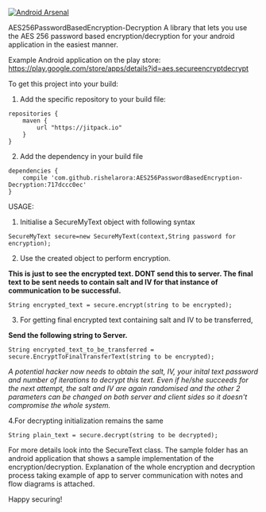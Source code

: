 [![Android Arsenal](https://img.shields.io/badge/Android%20Arsenal-AES256PasswordBasedEncryption--Decryption-brightgreen.svg?style=flat)](http://android-arsenal.com/details/1/3894)

AES256PasswordBasedEncryption-Decryption
A library that lets you use the AES 256 password based encryption/decryption for your android application in the easiest manner.

Example Android application on the play store:
https://play.google.com/store/apps/details?id=aes.secureencryptdecrypt

To get this project into your build:

1. Add the specific repository to your build file:
```
repositories {
    maven {
        url "https://jitpack.io"
    }
}
```
2. Add the dependency in your build file
```
dependencies {
    compile 'com.github.rishelarora:AES256PasswordBasedEncryption-Decryption:717dccc0ec'
}
```
USAGE:

1. Initialise a SecureMyText object with following syntax
```
SecureMyText secure=new SecureMyText(context,String password for encryption);
```
2. Use the created object to perform encryption.

<b>This is just to see the encrypted text. DONT send this to server. The final text to be sent needs to contain salt and IV for that instance of communication to be successful.</b>

```
String encrypted_text = secure.encrypt(string to be encrypted);
```
3. For getting final encrypted text containing salt and IV to be transferred,

<b>Send the following string to Server.</b>
```
String encrypted_text_to_be_transferred = secure.EncryptToFinalTransferText(string to be encrypted);
```
<em>A potential hacker now needs to obtain the salt, IV, your inital text password and number of iterations to decrypt this text. Even if he/she succeeds for the next attempt, the salt and IV are again randomised and the other 2 parameters can be changed on both server and client sides so it doesn't compromise the whole system.</em>

4.For decrypting initialization remains the same

```
String plain_text = secure.decrypt(string to be decrypted);
```

For more details look into the SecureText class. The sample folder has an android application that shows a sample implementation of the encryption/decryption.
Explanation of the whole encryption and decryption process taking example of app to server communication with notes and flow diagrams is attached.

Happy securing!
